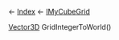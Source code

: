 ← [Index](Api-Index) ← [IMyCubeGrid](VRage.Game.ModAPI.Ingame.IMyCubeGrid)

[Vector3D](VRageMath.Vector3D) GridIntegerToWorld()